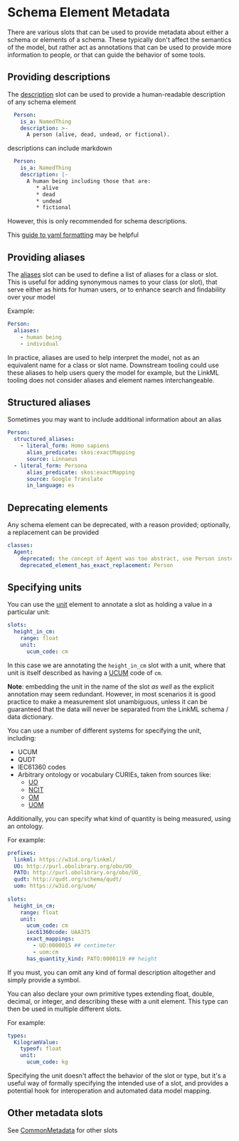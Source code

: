 # Schema Element Metadata

There are various slots that can be used to provide metadata about
either a schema or elements of a schema. These typically don't affect
the semantics of the model, but rather act as annotations that can be
used to provide more information to people, or that can guide the
behavior of some tools.

## Providing descriptions

The [description](https://w3id.org/linkml/description) slot can be used to provide a human-readable description of any schema element

```yaml
  Person:
    is_a: NamedThing
    description: >-
      A person (alive, dead, undead, or fictional).
```

descriptions can include markdown

```yaml
  Person:
    is_a: NamedThing
    description: |-
      A human being including those that are:
         * alive
         * dead
         * undead
         * fictional
```

However, this is only recommended for schema descriptions.

This [guide to yaml formatting](https://yaml-multiline.info/) may be helpful

## Providing aliases

The [aliases](https://w3id.org/linkml/aliases) slot can be used to define a list of aliases for a class or slot. This is useful for adding synonymous names to your class (or slot), that serve either as hints for human users, or to enhance search and findability over your model

Example:

```yaml
Person:
  aliases:
    - human being
    - individual
```

In practice, aliases are used to help interpret the model, not as an equivalent name for a class or slot name.
Downstream tooling could use these aliases to help users query the model for example, but the LinkML tooling does not consider 
aliases and element names interchangeable. 

## Structured aliases

Sometimes you may want to include additional information about an alias

```yaml
Person:
  structured_aliases:
    - literal_form: Homo sapiens
      alias_predicate: skos:exactMapping
      source: Linnaeus
  - literal_form: Persona
      alias_predicate: skos:exactMapping
      source: Google Translate
      in_language: es
```

## Deprecating elements

Any schema element can be deprecated, with a reason provided; optionally, a replacement can be provided

```yaml
classes:
  Agent:
    deprecated: the concept of Agent was too abstract, use Person instead
    deprecated_element_has_exact_replacement: Person
```

## Specifying units

You can use the [unit](https://w3id.org/linkml/unit) element to annotate a slot
as holding a value in a particular unit:

```yaml
slots:
  height_in_cm:
    range: float
    unit:
      ucum_code: cm
```

In this case we are annotating the `height_in_cm` slot with a unit, where that unit is
itself described as having a [UCUM](https://ucum.org/) code of `cm`.

__Note__: embedding the unit in the name of the slot *as well* as the explicit annotation may seem redundant.
However, in most scenarios it is good practice to make a measurement slot unambiguous, unless it can be guaranteed
that the data will never be separated from the LinkML schema / data dictionary.

You can use a number of different systems for specifying the unit, including:

- UCUM
- QUDT
- IEC61360 codes
- Arbitrary ontology or vocabulary CURIEs, taken from sources like:
   - [UO](https://obofoundry.org/ontology/uo)
   - [NCIT](https://obofoundry.org/ontology/ncit)
   - [OM](https://bioportal.bioontology.org/ontologies/OM)
   - [UOM](https://w3id.org/uom/)

Additionally, you can specify what kind of quantity is being measured,
using an ontology.

For example:

```yaml
prefixes:
  linkml: https://w3id.org/linkml/
  UO: http://purl.obolibrary.org/obo/UO_
  PATO: http://purl.obolibrary.org/obo/UO_
  qudt: http://qudt.org/schema/qudt/
  uom: https://w3id.org/uom/
    
slots:
  height_in_cm:
    range: float
    unit:
      ucum_code: cm
      iec61360code: UAA375
      exact_mappings:
        - UO:0000015 ## centimeter
        - uom:cm
      has_quantity_kind: PATO:0000119 ## height     
```

If you must, you can omit any kind of formal description altogether and simply
provide a symbol.


You can also declare your own primitive types extending float, double, decimal, or integer,
and describing these with a unit element. This type can then be used in multiple
different slots.

For example:

```yaml
types:
  KilogramValue:
    typeof: float
    unit:
      ucum_code: kg
```

Specifying the unit doesn't affect the behavior of the slot or type, but it's a useful way of
formally specifying the intended use of a slot, and provides a potential hook for interoperation
and automated data model mapping.

## Other metadata slots

See [CommonMetadata](https://w3id.org/linkml/CommonMetadata) for other slots







